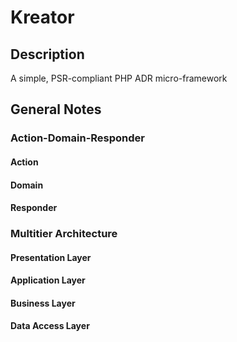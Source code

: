 # Kreator

## Description

A simple, PSR-compliant PHP ADR micro-framework

## General Notes

### Action-Domain-Responder

#### Action

#### Domain

#### Responder

### Multitier Architecture

#### Presentation Layer

#### Application Layer

#### Business Layer

#### Data Access Layer
